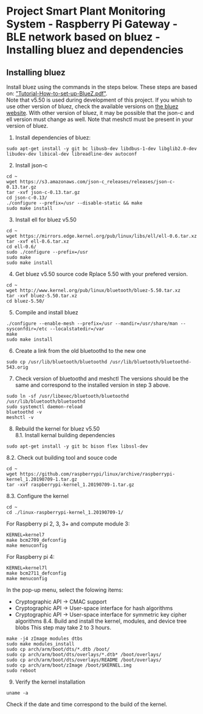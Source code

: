 # Project Smart Plant Monitoring System - Raspberry Pi Gateway - BLE network based on bluez - Installing bluez and dependencies
## Installing bluez
Install bluez using the commands in the steps below. These steps are based on: ["Tutorial-How-to-set-up-BlueZ.pdf"](Tutorial-How-to-set-up-BlueZ.pdf).\
Note that v5.50 is used during development of this project. If you whish to use other version of bluez, check the available versions on [the bluez website](http://www.bluez.org/). With other version of bluez, it may be possible that the json-c and ell version must change as well. Note that meshctl must be present in your version of bluez.
1. Install dependencies of bluez:
```
sudo apt-get install -y git bc libusb-dev libdbus-1-dev libglib2.0-dev libudev-dev libical-dev libreadline-dev autoconf
```
2. Install json-c
```
cd ~
wget https://s3.amazonaws.com/json-c_releases/releases/json-c-0.13.tar.gz
tar -xvf json-c-0.13.tar.gz
cd json-c-0.13/
./configure --prefix=/usr --disable-static && make
sudo make install 
```

3. Install ell for bluez v5.50
```
cd ~
wget https://mirrors.edge.kernel.org/pub/linux/libs/ell/ell-0.6.tar.xz
tar -xvf ell-0.6.tar.xz
cd ell-0.6/
sudo ./configure --prefix=/usr
sudo make
sudo make install
```

4. Get bluez v5.50 source code
Rplace 5.50 with your prefered version.
```
cd ~
wget http://www.kernel.org/pub/linux/bluetooth/bluez-5.50.tar.xz
tar -xvf bluez-5.50.tar.xz
cd bluez-5.50/
```

5. Compile and install bluez
```
./configure --enable-mesh --prefix=/usr --mandir=/usr/share/man --sysconfdir=/etc --localstatedir=/var
make
sudo make install
```

6. Create a link from the old bluetoothd to the new one
```
sudo cp /usr/lib/bluetooth/bluetoothd /usr/lib/bluetooth/bluetoothd-543.orig
```

7. Check version of bluetoothd and meshctl
The versions should be the same and correspond to the installed version in step 3 above.
```
sudo ln -sf /usr/libexec/bluetooth/bluetoothd /usr/lib/bluetooth/bluetoothd
sudo systemctl daemon-reload
bluetoothd -v
meshctl -v
```

8. Rebuild the kernel for bluez v5.50\
8.1. Install kernal building dependencies
```
sudo apt-get install -y git bc bison flex libssl-dev
```
8.2. Check out building tool and souce code
```
cd ~
wget https://github.com/raspberrypi/linux/archive/raspberrypi-kernel_1.20190709-1.tar.gz
tar -xvf raspberrypi-kernel_1.20190709-1.tar.gz
```
8.3. Configure the kernel
```
cd ~
cd ./linux-raspberrypi-kernel_1.20190709-1/
```
For Raspberry pi 2, 3, 3+ and compute module 3:
```
KERNEL=kernel7
make bcm2709_defconfig
make menuconfig
```
For Raspberry pi 4:
```
KERNEL=kernel7l
make bcm2711_defconfig
make menuconfig
```
In the pop-up menu, select the folowing items:
- Cryptographic API → CMAC support
- Cryptographic API → User-space interface for hash algorithms
- Cryptographic API → User-space interface for symmetric key cipher algorithms
8.4. Build and install the kernel, modules, and device tree blobs
This step may take 2 to 3 hours.
```
make -j4 zImage modules dtbs
sudo make modules_install
sudo cp arch/arm/boot/dts/*.dtb /boot/
sudo cp arch/arm/boot/dts/overlays/*.dtb* /boot/overlays/
sudo cp arch/arm/boot/dts/overlays/README /boot/overlays/
sudo cp arch/arm/boot/zImage /boot/$KERNEL.img
sudo reboot
```

9. Verify the kernel installation
```
uname -a
```
Check if the date and time correspond to the build of the kernel.
